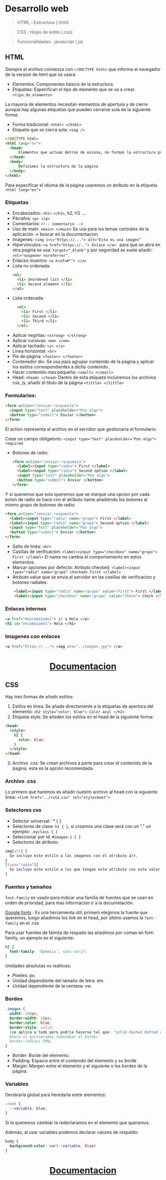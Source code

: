 # **Desarrollo web**

> HTML : Estructura (.html)

> CSS : Hojas de estilo (.css)

> Funcionalidades : javascript (.js)

## **HTML**

Siempre el archivo comienza con `<!DOCTYPE html>` que informa al navegador de la version de html que se usará.

* Elementos: Componentes básico de la estructura.
* Etiquetas: Especifican el tipo de elemento que se va a crear. `<tipo_de_elemento>` 

La mayoria de elementos necesitan elementos de apertura y de cierre aunque hay algunas etiquetas que pueden cerrarse sola de la siguiente forma:

* Forma tradicional: `<html> </html>`
* Etiqueta que se cierra sola: `<img />`

```html
<!DOCTYPE html>
<html lang="es">
  <head>
      Elementos que actuan detras de escena, no forman la estructura principal de la página.
  </head>
  <body>
      Definimos la estructura de la página
  </body>
</html>
```

Para especificar el idioma de la página usaremos un atributo en la etiqueta `<html lang="es">`

### **Etiquetas**

* Encabezados: `<h1> </h1>`, h2, h3 ....
* Párrafos: `<p> </p>`
* Comentarios: `<!-- Comentario -->`
* Uso de main: `<main> </main>` Se usa para los temas centrales de la aplicación -> buscar en la documentacion.
* Imágenes: `<img src="https://..."> alt="Esta es una imagen"`
* Hipervinculos: `<a href="https://.."> Enlace </a> ` para que se abra en otra pagina se usa: `target="_blank"` y por seguridad se suele añadir: `rel="noopener noreferrer"`.
* Enlaces muertos: `<a href=#""> </a>`
* Lista no ordenada:
    ```html
    <ul>
      <li> Unordened list </li>
      <li> Second element </li>
    </ul>
  ```
* Lista ordenada:
    ```html
      <ol>
        <li> First </li>
        <li> Second </li>
        <li> Third </li>
      </ol>
    ```
* Aplicar negritas: `<strong> </strong>`
* Aplicar cursivas: `<em> </em>`
* Aplicar tachado: `<s> </s>`
* Linea horizontal: `<hr>`
* Pie de página: ```<footer> </footer>```
* Contenedor div: Se usa para agrupar contenido de la página y aplicar los estilos correspondientes a dicho contenido..
* Hacer contenido mas pequeño: `<small> </small>`
* Head: `<head> </head>` Dentro de esta etiqueta incluiremos los archivos css, js, añadir el titulo de la página `<tittle> </tittle>`
### **Formularios:**

  ```html 
  <form action="/enviar-respuesta"> 
    <input type="text" placeholder="Pon algo">
    <button type="submit"> Enviar </button>
  </form>
  ```

El action representa el archivo en el servidor que gestionaria el formulario.

Crear un campo obligatorio: `<input type="text" placeholder="Pon algo"> required`
* Botones de radio:
  ```html 
  <form action="/enviar-respuesta"> 
    <label><input type="radio"> First </label>
    <label><input type="radio"> Second option </label>
    <input type="text" placeholder="Pon algo">
    <button type="submit"> Enviar </button>
  </form>
  ```
Y si queremos que solo queremos que se marque una opcion por cada boton de radio se hace con el atributo name añadiendo los botones al mismo grupo de botones de radio:
  ```html 
  <form action="/enviar-respuesta"> 
    <label><input type="radio" name="grupo"> First </label>
    <label><input type="radio" name="grupo"> Second option </label>
    <input type="text" placeholder="Pon algo">
    <button type="submit"> Enviar </button>
  </form>
  ```
* Salto de linea: `<br>`
* Casillas de verificacion: `<label><input type="checkbox" name="grupo"> First </label>` El name no cambia el comportamiento en estos elementos.
* Marcar opciones por defecto: Atributo checked. `<label><input type="radio" name="grupo" checked> First </label>`
* Atributo value que se envia al servidor en las casillas de verificacion y botones radiales:
```html
    <label><input type="radio" name="grupo" value="First"> First </label>
    <label><input type="checkbox" name="grupo" value="Check"> Check </label>
```
### **Enlaces internos**

```html
<a href="#encabezado1"> ir a Hola </a>
<h1 id="encabezado1"> Hola </h1>
```

### **Imagenes con enlaces**

```html
<a href="https://..."> <img src="../imagen.jpg"> </a>
```

 <center> <h1> <a href="https://developer.mozilla.org/es/" target="_blank" rel="noopener noreferrer"> <strong> Documentacion </strong> </a> </h1> </center> 

## **CSS**

Hay tres formas de añadir estilos:

1. Estilos en línea: Se añade directamente a la etiquetas de apertura del elemento: `<h2 style="color: blue"> Color azul </h2>`
2. Etiqueta style: Se añaden los estilos en el head de la siguiente forma:
```html
<head>
  <style>
    h2 {
      color: blue;
    }
  </style>
</head>
```
3. Archivo .css: Se crean archivos a parte para crear el contenido de la pagina, esta es la opción recomendada.

### **Archivo .css**

Lo primero que haremos es añadir nuestro archivo al head con la siguiente linea: `<link href="../ruta.css" rel="stylesheet">`

### **Selectores css**

* Selector universal: `* { }
* Selectores de clase: `h1 { }`,  si creamos una clase será con un "." un ejemplo: `.myclass { }`
* Seleccionar por id:
`#imagen-1 { }`
* Selectores de atributo:
```css
img[alt] {
  Se incluye este estilo a las imagenes con el atributo alt.
}
[type="radio"]{
  Se incluye este estilo a los que tengan este atributo con este valor.
}
```
### **Fuentes y tamaños**

`font-family` es usado para indicar una familia de fuentes que se usan en orden de prioridad, para mas información ir a la documetación.

[Google fonts](fonts.google.com) : Es una herramienta útil, primero elegimos la fuente que queremos, luego añadimos los link en el head, por último usamos la `font-family` en el .css

Para usar fuentes de faimlia de respado las añadimos por comas en font-family, un ejemplo es el siguiente:

```css
h2 {
  font-family: 'Ephesis', sans-serif;
}
```
Unidades absolutas vs realtivas:
* Pixeles: px.
* Unidad dependiente del tamaño de letra: em.
* Unidad dependiente de la ventana: vw.

### **Bordes**
```css
.imagen {
  width: 200px;
  border-width: 10px;
  border-color: blue;
  border-style: solid; 
  (se aplica a todo pero podría hacerse tal que: "solid dashed dotted double")
  Ahora si quisieramos redondear el borde:
  border-radius: 50%; 
}
```
* Border: Borde del elemento.
* Padding: Espacio entre el contenido del elemento y su borde
* Margin: Margen entre el elemento y el siguiente o los bordes de la página.

### **Variables**

Declararla global para heredarla entre elementos:
```css
:root {
  --variable: blue;
}
```

Si la queremos cambiar la redeclaramos en el elemento que queramos.

Además, al usar variables podemos declarar valores de respaldo:

```css
body {
  background-color: var(--variable, blue)
}
```
<center> <h1> <a  href="https://developer.mozilla.org/es/" target="_blank" rel="noopener noreferrer"> <strong> Documentacion </strong> </a> </h1> </center> 